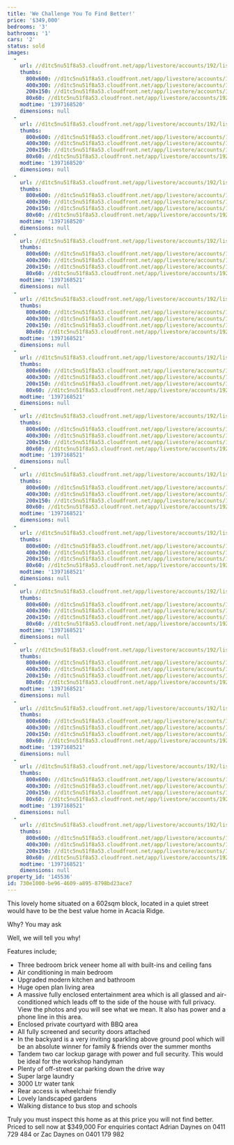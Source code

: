 ```yaml
---
title: 'We Challenge You To Find Better!'
price: '$349,000'
bedrooms: '3'
bathrooms: '1'
cars: '2'
status: sold
images:
  -
    url: //d1tc5nu51f8a53.cloudfront.net/app/livestore/accounts/192/listings/97989/images/105220057-1_9633681118_20140411041533.jpg
    thumbs:
      800x600: //d1tc5nu51f8a53.cloudfront.net/app/livestore/accounts/192/listings/97989/images/105220057-1_9633681118_20140411041533_800x600.jpg
      400x300: //d1tc5nu51f8a53.cloudfront.net/app/livestore/accounts/192/listings/97989/images/105220057-1_9633681118_20140411041533_400x300.jpg
      200x150: //d1tc5nu51f8a53.cloudfront.net/app/livestore/accounts/192/listings/97989/images/105220057-1_9633681118_20140411041533_200x150.jpg
      80x60: //d1tc5nu51f8a53.cloudfront.net/app/livestore/accounts/192/listings/97989/images/105220057-1_9633681118_20140411041533_80x60.jpg
    modtime: '1397168520'
    dimensions: null
  -
    url: //d1tc5nu51f8a53.cloudfront.net/app/livestore/accounts/192/listings/97989/images/105220057-2_8676374890_20140411041536.jpg
    thumbs:
      800x600: //d1tc5nu51f8a53.cloudfront.net/app/livestore/accounts/192/listings/97989/images/105220057-2_8676374890_20140411041536_800x600.jpg
      400x300: //d1tc5nu51f8a53.cloudfront.net/app/livestore/accounts/192/listings/97989/images/105220057-2_8676374890_20140411041536_400x300.jpg
      200x150: //d1tc5nu51f8a53.cloudfront.net/app/livestore/accounts/192/listings/97989/images/105220057-2_8676374890_20140411041536_200x150.jpg
      80x60: //d1tc5nu51f8a53.cloudfront.net/app/livestore/accounts/192/listings/97989/images/105220057-2_8676374890_20140411041536_80x60.jpg
    modtime: '1397168520'
    dimensions: null
  -
    url: //d1tc5nu51f8a53.cloudfront.net/app/livestore/accounts/192/listings/97989/images/105220057-3_4392301533_20140411041536.jpg
    thumbs:
      800x600: //d1tc5nu51f8a53.cloudfront.net/app/livestore/accounts/192/listings/97989/images/105220057-3_4392301533_20140411041536_800x600.jpg
      400x300: //d1tc5nu51f8a53.cloudfront.net/app/livestore/accounts/192/listings/97989/images/105220057-3_4392301533_20140411041536_400x300.jpg
      200x150: //d1tc5nu51f8a53.cloudfront.net/app/livestore/accounts/192/listings/97989/images/105220057-3_4392301533_20140411041536_200x150.jpg
      80x60: //d1tc5nu51f8a53.cloudfront.net/app/livestore/accounts/192/listings/97989/images/105220057-3_4392301533_20140411041536_80x60.jpg
    modtime: '1397168520'
    dimensions: null
  -
    url: //d1tc5nu51f8a53.cloudfront.net/app/livestore/accounts/192/listings/97989/images/105220057-4_8449996268_20140411041537.jpg
    thumbs:
      800x600: //d1tc5nu51f8a53.cloudfront.net/app/livestore/accounts/192/listings/97989/images/105220057-4_8449996268_20140411041537_800x600.jpg
      400x300: //d1tc5nu51f8a53.cloudfront.net/app/livestore/accounts/192/listings/97989/images/105220057-4_8449996268_20140411041537_400x300.jpg
      200x150: //d1tc5nu51f8a53.cloudfront.net/app/livestore/accounts/192/listings/97989/images/105220057-4_8449996268_20140411041537_200x150.jpg
      80x60: //d1tc5nu51f8a53.cloudfront.net/app/livestore/accounts/192/listings/97989/images/105220057-4_8449996268_20140411041537_80x60.jpg
    modtime: '1397168521'
    dimensions: null
  -
    url: //d1tc5nu51f8a53.cloudfront.net/app/livestore/accounts/192/listings/97989/images/105220057-5_5038559069_20140411041536.jpg
    thumbs:
      800x600: //d1tc5nu51f8a53.cloudfront.net/app/livestore/accounts/192/listings/97989/images/105220057-5_5038559069_20140411041536_800x600.jpg
      400x300: //d1tc5nu51f8a53.cloudfront.net/app/livestore/accounts/192/listings/97989/images/105220057-5_5038559069_20140411041536_400x300.jpg
      200x150: //d1tc5nu51f8a53.cloudfront.net/app/livestore/accounts/192/listings/97989/images/105220057-5_5038559069_20140411041536_200x150.jpg
      80x60: //d1tc5nu51f8a53.cloudfront.net/app/livestore/accounts/192/listings/97989/images/105220057-5_5038559069_20140411041536_80x60.jpg
    modtime: '1397168521'
    dimensions: null
  -
    url: //d1tc5nu51f8a53.cloudfront.net/app/livestore/accounts/192/listings/97989/images/105220057-6_4884293829_20140411041536.jpg
    thumbs:
      800x600: //d1tc5nu51f8a53.cloudfront.net/app/livestore/accounts/192/listings/97989/images/105220057-6_4884293829_20140411041536_800x600.jpg
      400x300: //d1tc5nu51f8a53.cloudfront.net/app/livestore/accounts/192/listings/97989/images/105220057-6_4884293829_20140411041536_400x300.jpg
      200x150: //d1tc5nu51f8a53.cloudfront.net/app/livestore/accounts/192/listings/97989/images/105220057-6_4884293829_20140411041536_200x150.jpg
      80x60: //d1tc5nu51f8a53.cloudfront.net/app/livestore/accounts/192/listings/97989/images/105220057-6_4884293829_20140411041536_80x60.jpg
    modtime: '1397168521'
    dimensions: null
  -
    url: //d1tc5nu51f8a53.cloudfront.net/app/livestore/accounts/192/listings/97989/images/105220057-7_2499563321_20140411041541.jpg
    thumbs:
      800x600: //d1tc5nu51f8a53.cloudfront.net/app/livestore/accounts/192/listings/97989/images/105220057-7_2499563321_20140411041541_800x600.jpg
      400x300: //d1tc5nu51f8a53.cloudfront.net/app/livestore/accounts/192/listings/97989/images/105220057-7_2499563321_20140411041541_400x300.jpg
      200x150: //d1tc5nu51f8a53.cloudfront.net/app/livestore/accounts/192/listings/97989/images/105220057-7_2499563321_20140411041541_200x150.jpg
      80x60: //d1tc5nu51f8a53.cloudfront.net/app/livestore/accounts/192/listings/97989/images/105220057-7_2499563321_20140411041541_80x60.jpg
    modtime: '1397168521'
    dimensions: null
  -
    url: //d1tc5nu51f8a53.cloudfront.net/app/livestore/accounts/192/listings/97989/images/105220057-8_1527878851_20140411041539.jpg
    thumbs:
      800x600: //d1tc5nu51f8a53.cloudfront.net/app/livestore/accounts/192/listings/97989/images/105220057-8_1527878851_20140411041539_800x600.jpg
      400x300: //d1tc5nu51f8a53.cloudfront.net/app/livestore/accounts/192/listings/97989/images/105220057-8_1527878851_20140411041539_400x300.jpg
      200x150: //d1tc5nu51f8a53.cloudfront.net/app/livestore/accounts/192/listings/97989/images/105220057-8_1527878851_20140411041539_200x150.jpg
      80x60: //d1tc5nu51f8a53.cloudfront.net/app/livestore/accounts/192/listings/97989/images/105220057-8_1527878851_20140411041539_80x60.jpg
    modtime: '1397168521'
    dimensions: null
  -
    url: //d1tc5nu51f8a53.cloudfront.net/app/livestore/accounts/192/listings/97989/images/105220057-9_4564295448_20140411041540.jpg
    thumbs:
      800x600: //d1tc5nu51f8a53.cloudfront.net/app/livestore/accounts/192/listings/97989/images/105220057-9_4564295448_20140411041540_800x600.jpg
      400x300: //d1tc5nu51f8a53.cloudfront.net/app/livestore/accounts/192/listings/97989/images/105220057-9_4564295448_20140411041540_400x300.jpg
      200x150: //d1tc5nu51f8a53.cloudfront.net/app/livestore/accounts/192/listings/97989/images/105220057-9_4564295448_20140411041540_200x150.jpg
      80x60: //d1tc5nu51f8a53.cloudfront.net/app/livestore/accounts/192/listings/97989/images/105220057-9_4564295448_20140411041540_80x60.jpg
    modtime: '1397168521'
    dimensions: null
  -
    url: //d1tc5nu51f8a53.cloudfront.net/app/livestore/accounts/192/listings/97989/images/105220057-10_3957102261_20140411041541.jpg
    thumbs:
      800x600: //d1tc5nu51f8a53.cloudfront.net/app/livestore/accounts/192/listings/97989/images/105220057-10_3957102261_20140411041541_800x600.jpg
      400x300: //d1tc5nu51f8a53.cloudfront.net/app/livestore/accounts/192/listings/97989/images/105220057-10_3957102261_20140411041541_400x300.jpg
      200x150: //d1tc5nu51f8a53.cloudfront.net/app/livestore/accounts/192/listings/97989/images/105220057-10_3957102261_20140411041541_200x150.jpg
      80x60: //d1tc5nu51f8a53.cloudfront.net/app/livestore/accounts/192/listings/97989/images/105220057-10_3957102261_20140411041541_80x60.jpg
    modtime: '1397168521'
    dimensions: null
  -
    url: //d1tc5nu51f8a53.cloudfront.net/app/livestore/accounts/192/listings/97989/images/105220057-11_4485962330_20140411041541.jpg
    thumbs:
      800x600: //d1tc5nu51f8a53.cloudfront.net/app/livestore/accounts/192/listings/97989/images/105220057-11_4485962330_20140411041541_800x600.jpg
      400x300: //d1tc5nu51f8a53.cloudfront.net/app/livestore/accounts/192/listings/97989/images/105220057-11_4485962330_20140411041541_400x300.jpg
      200x150: //d1tc5nu51f8a53.cloudfront.net/app/livestore/accounts/192/listings/97989/images/105220057-11_4485962330_20140411041541_200x150.jpg
      80x60: //d1tc5nu51f8a53.cloudfront.net/app/livestore/accounts/192/listings/97989/images/105220057-11_4485962330_20140411041541_80x60.jpg
    modtime: '1397168521'
    dimensions: null
  -
    url: //d1tc5nu51f8a53.cloudfront.net/app/livestore/accounts/192/listings/97989/images/105220057-12_1234401506_20140411041544.jpg
    thumbs:
      800x600: //d1tc5nu51f8a53.cloudfront.net/app/livestore/accounts/192/listings/97989/images/105220057-12_1234401506_20140411041544_800x600.jpg
      400x300: //d1tc5nu51f8a53.cloudfront.net/app/livestore/accounts/192/listings/97989/images/105220057-12_1234401506_20140411041544_400x300.jpg
      200x150: //d1tc5nu51f8a53.cloudfront.net/app/livestore/accounts/192/listings/97989/images/105220057-12_1234401506_20140411041544_200x150.jpg
      80x60: //d1tc5nu51f8a53.cloudfront.net/app/livestore/accounts/192/listings/97989/images/105220057-12_1234401506_20140411041544_80x60.jpg
    modtime: '1397168521'
    dimensions: null
  -
    url: //d1tc5nu51f8a53.cloudfront.net/app/livestore/accounts/192/listings/97989/images/105220057-13_8964148760_20140411041545.jpg
    thumbs:
      800x600: //d1tc5nu51f8a53.cloudfront.net/app/livestore/accounts/192/listings/97989/images/105220057-13_8964148760_20140411041545_800x600.jpg
      400x300: //d1tc5nu51f8a53.cloudfront.net/app/livestore/accounts/192/listings/97989/images/105220057-13_8964148760_20140411041545_400x300.jpg
      200x150: //d1tc5nu51f8a53.cloudfront.net/app/livestore/accounts/192/listings/97989/images/105220057-13_8964148760_20140411041545_200x150.jpg
      80x60: //d1tc5nu51f8a53.cloudfront.net/app/livestore/accounts/192/listings/97989/images/105220057-13_8964148760_20140411041545_80x60.jpg
    modtime: '1397168521'
    dimensions: null
  -
    url: //d1tc5nu51f8a53.cloudfront.net/app/livestore/accounts/192/listings/97989/images/105220057-15_4937552083_20140411041543.jpg
    thumbs:
      800x600: //d1tc5nu51f8a53.cloudfront.net/app/livestore/accounts/192/listings/97989/images/105220057-15_4937552083_20140411041543_800x600.jpg
      400x300: //d1tc5nu51f8a53.cloudfront.net/app/livestore/accounts/192/listings/97989/images/105220057-15_4937552083_20140411041543_400x300.jpg
      200x150: //d1tc5nu51f8a53.cloudfront.net/app/livestore/accounts/192/listings/97989/images/105220057-15_4937552083_20140411041543_200x150.jpg
      80x60: //d1tc5nu51f8a53.cloudfront.net/app/livestore/accounts/192/listings/97989/images/105220057-15_4937552083_20140411041543_80x60.jpg
    modtime: '1397168521'
    dimensions: null
property_id: '145536'
id: 730e1000-be96-4609-a895-8798bd23ace7
---
```

This lovely home situated on a 602sqm block, located in a quiet street would have to be the best value home in Acacia Ridge.

Why? You may ask

Well, we will tell you why!

Features include;
* Three bedroom brick veneer home all with built-ins and ceiling fans
* Air conditioning in main bedroom
* Upgraded modern kitchen and bathroom
* Huge open plan living area
* A massive fully enclosed entertainment area which is all glassed and air-conditioned which leads off to the side of the house with full privacy. View the photos and you will see what we mean. It also has power and a phone line in this area.
* Enclosed private courtyard with BBQ area
* All fully screened and security doors attached
* In the backyard is a very inviting sparkling above ground pool which will be an absolute winner for family & friends over the summer months
* Tandem two car lockup garage with power and full security. This would be ideal for the workshop handyman
* Plenty of off-street car parking down the drive way
* Super large laundry
* 3000 Ltr water tank
* Rear access is wheelchair friendly
* Lovely landscaped gardens
* Walking distance to bus stop and schools

Truly you must inspect this home as at this price you will not find better.
Priced to sell now at $349,000
For enquiries contact Adrian Daynes on 0411 729 484 or Zac Daynes on 0401 179 982